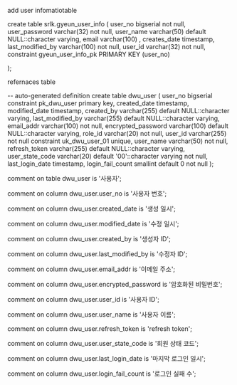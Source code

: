 add user infomatiotable

create table srlk.gyeun_user_info
(
    user_no       bigserial      not null,
    user_password varchar(32) not null,
    user_name varchar(50) default NULL::character varying,
    email         varchar(100) ,
    creates_date  timestamp,
    last_modified_by varchar(100) not null,
    user_id       varchar(32) not null,
    constraint gyeun_user_info_pk PRIMARY KEY (user_no)

);

refernaces table 

-- auto-generated definition
create table dwu_user
(
    user_no            bigserial
        constraint pk_dwu_user
            primary key,
    created_date       timestamp,
    modified_date      timestamp,
    created_by         varchar(255) default NULL::character varying,
    last_modified_by   varchar(255) default NULL::character varying,
    email_addr         varchar(100)                                 not null,
    encrypted_password varchar(100) default NULL::character varying,
    role_id            varchar(20)                                  not null,
    user_id            varchar(255)                                 not null
        constraint uk_dwu_user_01
            unique,
    user_name          varchar(50)                                  not null,
    refresh_token      varchar(255) default NULL::character varying,
    user_state_code    varchar(20)  default '00'::character varying not null,
    last_login_date    timestamp,
    login_fail_count   smallint     default 0                       not null
);

comment on table dwu_user is '사용자';

comment on column dwu_user.user_no is '사용자 번호';

comment on column dwu_user.created_date is '생성 일시';

comment on column dwu_user.modified_date is '수정 일시';

comment on column dwu_user.created_by is '생성자 ID';

comment on column dwu_user.last_modified_by is '수정자 ID';

comment on column dwu_user.email_addr is '이메일 주소';

comment on column dwu_user.encrypted_password is '암호화된 비밀번호';

comment on column dwu_user.user_id is '사용자 ID';

comment on column dwu_user.user_name is '사용자 이름';

comment on column dwu_user.refresh_token is 'refresh token';

comment on column dwu_user.user_state_code is '회원 상태 코드';

comment on column dwu_user.last_login_date is '마지막 로그인 일시';

comment on column dwu_user.login_fail_count is '로그인 실패 수';
